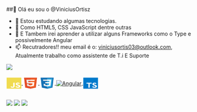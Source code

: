   ##👋 Olá eu sou o @ViniciusOrtisz
  
- 👀 Estou estudando algumas tecnologias.
- 🌱 Como HTML5, CSS JavaScript dentre outras
- 💞️ E Tambem irei aprender a utilizar alguns Frameworks como o Type e possivelmente Angular
- 📫 Recutradores!! meu email é o: viniciusortis03@outlook.com, Atualmente trabalho como assistente de T.i E Suporte


<div align="left">
  <a href="https://github.com/ViniciusOrtisz">
  <img height="180em" src="https://github-readme-stats.vercel.app/api?username=ViniciusOrtisz&show_icons=true&theme=dracula&include_all_commits=true&count_private=true"/>
</div>
  
  </div>
<div style="display: inline_block"><br>
  <img align="center" alt="Js" height="30" width="40" src="https://raw.githubusercontent.com/devicons/devicon/master/icons/javascript/javascript-plain.svg">
  <img align="center" alt="HTML" height="30" width="40" src="https://raw.githubusercontent.com/devicons/devicon/master/icons/html5/html5-original.svg">
  <img align="center" alt="CSS" height="30" width="40" src="https://raw.githubusercontent.com/devicons/devicon/master/icons/css3/css3-original.svg">
  <img align="center" alt="Angular" height="30" width="40" src="https://cdn.jsdelivr.net/gh/devicons/devicon/icons/angularjs/angularjs-original.svg" />
  <img align="center" alt="Ts" height="30" width="40" src="https://raw.githubusercontent.com/devicons/devicon/master/icons/typescript/typescript-plain.svg">
 
 
</div>
  
  ##
 
<div> 
  <a href="https://instagram.com/weidmannvinicius" target="_blank"><img src="https://img.shields.io/badge/-Instagram-%23E4405F?style=for-the-badge&logo=instagram&logoColor=white" target="_blank"></a>
  <a href = "mailto:viniciusortis03@outlook.com"><img src="https://img.shields.io/badge/Microsoft_Outlook-0078D4?style=for-the-badge&logo=microsoft-outlook&logoColor=white" target="_blank"></a>
  <a href="https://www.linkedin.com/in/vinicius-ortis-71a908174a" target="_blank"><img src="https://img.shields.io/badge/-LinkedIn-%230077B5?style=for-the-badge&logo=linkedin&logoColor=white" target="_blank"></a> 
  </div>
<!---
ViniciusOrtisz/ViniciusOrtisz is a ✨ special ✨ repository because its `README.md` (this file) appears on your GitHub profile.
You can click the Preview link to take a look at your changes.
--->
